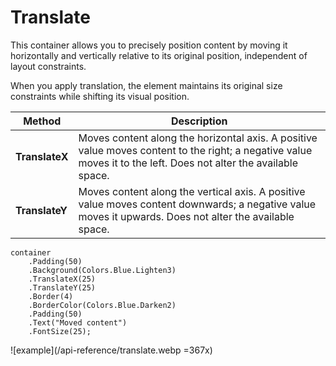 # Translate

This container allows you to precisely position content by moving it horizontally and vertically relative to its original position, independent of layout constraints. 

When you apply translation, the element maintains its original size constraints while shifting its visual position.

| Method         | Description                                                                                                                                                      |
|----------------|------------------------------------------------------------------------------------------------------------------------------------------------------------------|
| **TranslateX** | Moves content along the horizontal axis. A positive value moves content to the right; a negative value moves it to the left. Does not alter the available space. |
| **TranslateY** | Moves content along the vertical axis. A positive value moves content downwards; a negative value moves it upwards. Does not alter the available space.          |

```c#{4-5}
container
    .Padding(50)
    .Background(Colors.Blue.Lighten3)
    .TranslateX(25)
    .TranslateY(25)
    .Border(4)
    .BorderColor(Colors.Blue.Darken2)
    .Padding(50)
    .Text("Moved content")
    .FontSize(25);
```

![example](/api-reference/translate.webp =367x)
